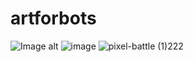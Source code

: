 # artforbots
![Image alt](https://github.com/Deku0022/raw/75597416/230162548-94f96561-ac0b-4230-ab20-383dedc5d227.png)
![image](https://user-images.githubusercontent.com/75597416/230162548-94f96561-ac0b-4230-ab20-383dedc5d227.png)
![pixel-battle (1)222](https://user-images.githubusercontent.com/75597416/230165484-a20e08f8-2143-4b13-8fb5-b62c65be316f.png)
